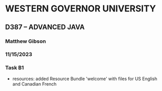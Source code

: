 # WESTERN GOVERNOR UNIVERSITY 
## D387 – ADVANCED JAVA
### Matthew Gibson
### 11/15/2023

### Task B1
- resources: added Resource Bundle 'welcome' with files for US English and Canadian French